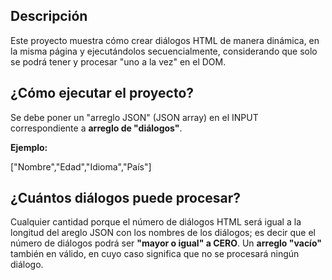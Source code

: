 <h2>Descripción</h2>
<p>Este proyecto muestra cómo crear diálogos HTML de manera dinámica, en la misma página y ejecutándolos secuencialmente, considerando que solo se podrá tener y procesar "uno a la vez" en el DOM.</p>

<h2>¿Cómo ejecutar el proyecto?</h2>
<p>Se debe poner un "arreglo JSON" (JSON array) en el INPUT correspondiente a <strong>arreglo de "diálogos"</strong>.</p>
<p><strong>Ejemplo:</strong></p>
["Nombre","Edad","Idioma","País"]
<h2>¿Cuántos diálogos puede procesar?</h2>
<p>Cualquier cantidad porque el número de diálogos HTML será igual a la longitud del areglo JSON con los nombres de los diálogos; es decir que el número de diálogos podrá ser <strong>"mayor o igual" a CERO</strong>. Un <strong>arreglo "vacío"</strong> también en válido, en cuyo caso significa que no se procesará ningún diálogo.</p>
